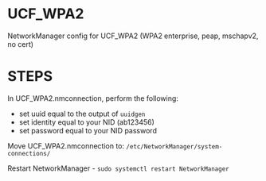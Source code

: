 # UCF_WPA2
NetworkManager config for UCF_WPA2 (WPA2 enterprise, peap, mschapv2, no cert)

# STEPS
In UCF_WPA2.nmconnection, perform the following:
  - set uuid equal to the output of `uuidgen`
  - set identity equal to your NID (ab123456)
  - set password equal to your NID password

Move UCF_WPA2.nmconnection to: `/etc/NetworkManager/system-connections/`

Restart NetworkManager - `sudo systemctl restart NetworkManager`

